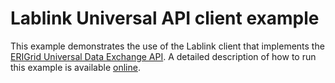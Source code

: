 # Lablink Universal API client example

This example demonstrates the use of the Lablink client that implements the [ERIGrid Universal Data Exchange API](https://erigrid2.github.io/JRA-3.1-api/universal-api.html).
A detailed description of how to run this example is available [online](https://ait-lablink.readthedocs.io/projects/ait-lablink-universal-api-client/en/latest/examples.html).